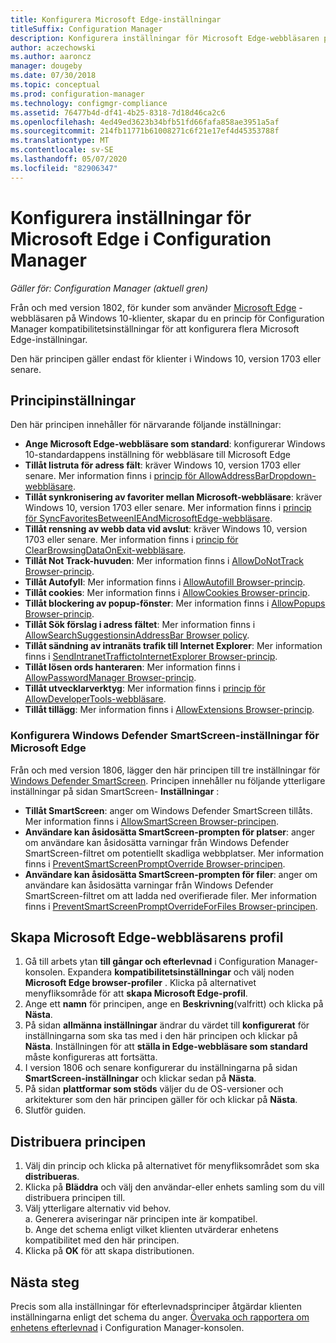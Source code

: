 ```yaml
---
title: Konfigurera Microsoft Edge-inställningar
titleSuffix: Configuration Manager
description: Konfigurera inställningar för Microsoft Edge-webbläsaren på Windows 10-klienter
author: aczechowski
ms.author: aaroncz
manager: dougeby
ms.date: 07/30/2018
ms.topic: conceptual
ms.prod: configuration-manager
ms.technology: configmgr-compliance
ms.assetid: 76477b4d-df41-4b25-8318-7d18d46ca2c6
ms.openlocfilehash: 4ed49ed3623b34bfb51fd66fafa858ae3951a5af
ms.sourcegitcommit: 214fb11771b61008271c6f21e17ef4d45353788f
ms.translationtype: MT
ms.contentlocale: sv-SE
ms.lasthandoff: 05/07/2020
ms.locfileid: "82906347"
---
```

# <a name="configure-microsoft-edge-settings-in-configuration-manager"></a>Konfigurera inställningar för Microsoft Edge i Configuration Manager

*Gäller för: Configuration Manager (aktuell gren)*

<!-- 1357310 -->
Från och med version 1802, för kunder som använder [Microsoft Edge](https://www.microsoft.com/itpro/microsoft-edge) -webbläsaren på Windows 10-klienter, skapar du en princip för Configuration Manager kompatibilitetsinställningar för att konfigurera flera Microsoft Edge-inställningar. 

Den här principen gäller endast för klienter i Windows 10, version 1703 eller senare. <!--511552-->


## <a name="policy-settings"></a>Principinställningar
Den här principen innehåller för närvarande följande inställningar:
- **Ange Microsoft Edge-webbläsare som standard**: konfigurerar Windows 10-standardappens inställning för webbläsare till Microsoft Edge
- **Tillåt listruta för adress fält**: kräver Windows 10, version 1703 eller senare. Mer information finns i [princip för AllowAddressBarDropdown-webbläsare](/windows/client-management/mdm/policy-csp-browser#browser-allowaddressbardropdown).
- **Tillåt synkronisering av favoriter mellan Microsoft-webbläsare**: kräver Windows 10, version 1703 eller senare. Mer information finns i [princip för SyncFavoritesBetweenIEAndMicrosoftEdge-webbläsare](/windows/client-management/mdm/policy-csp-browser#browser-syncfavoritesbetweenieandmicrosoftedge).
- **Tillåt rensning av webb data vid avslut**: kräver Windows 10, version 1703 eller senare. Mer information finns i [princip för ClearBrowsingDataOnExit-webbläsare](/windows/client-management/mdm/policy-csp-browser#browser-clearbrowsingdataonexit).
- **Tillåt Not Track-huvuden**: Mer information finns i [AllowDoNotTrack Browser-princip](/windows/client-management/mdm/policy-csp-browser#browser-allowdonottrack).
- **Tillåt Autofyll**: Mer information finns i [AllowAutofill Browser-princip](/windows/client-management/mdm/policy-csp-browser#browser-allowautofill).
- **Tillåt cookies**: Mer information finns i [AllowCookies Browser-princip](/windows/client-management/mdm/policy-csp-browser#browser-allowcookies).
- **Tillåt blockering av popup-fönster**: Mer information finns i [AllowPopups Browser-princip](/windows/client-management/mdm/policy-csp-browser#browser-allowpopups).
- **Tillåt Sök förslag i adress fältet**: Mer information finns i [AllowSearchSuggestionsinAddressBar Browser policy](/windows/client-management/mdm/policy-csp-browser#browser-allowsearchsuggestionsinaddressbar).
- **Tillåt sändning av intranäts trafik till Internet Explorer**: Mer information finns i [SendIntranetTraffictoInternetExplorer Browser-princip](/windows/client-management/mdm/policy-csp-browser#browser-sendintranettraffictointernetexplorer).
- **Tillåt lösen ords hanteraren**: Mer information finns i [AllowPasswordManager Browser-princip](/windows/client-management/mdm/policy-csp-browser#browser-allowpasswordmanager).
- **Tillåt utvecklarverktyg**: Mer information finns i [princip för AllowDeveloperTools-webbläsare](/windows/client-management/mdm/policy-csp-browser#browser-allowdevelopertools).
- **Tillåt tillägg**: Mer information finns i [AllowExtensions Browser-princip](/windows/client-management/mdm/policy-csp-browser#browser-allowextensions).


### <a name="configure-windows-defender-smartscreen-settings-for-microsoft-edge"></a>Konfigurera Windows Defender SmartScreen-inställningar för Microsoft Edge
<!--1353701-->
Från och med version 1806, lägger den här principen till tre inställningar för [Windows Defender SmartScreen](https://docs.microsoft.com/windows/security/threat-protection/microsoft-defender-smartscreen/microsoft-defender-smartscreen-overview). Principen innehåller nu följande ytterligare inställningar på sidan SmartScreen- **Inställningar** :

- **Tillåt SmartScreen**: anger om Windows Defender SmartScreen tillåts. Mer information finns i [AllowSmartScreen Browser-principen](https://docs.microsoft.com/windows/client-management/mdm/policy-csp-browser#browser-allowsmartscreen).
- **Användare kan åsidosätta SmartScreen-prompten för platser**: anger om användare kan åsidosätta varningar från Windows Defender SmartScreen-filtret om potentiellt skadliga webbplatser. Mer information finns i [PreventSmartScreenPromptOverride Browser-principen](https://docs.microsoft.com/windows/client-management/mdm/policy-csp-browser#browser-preventsmartscreenpromptoverride).
- **Användare kan åsidosätta SmartScreen-prompten för filer**: anger om användare kan åsidosätta varningar från Windows Defender SmartScreen-filtret om att ladda ned overifierade filer. Mer information finns i [PreventSmartScreenPromptOverrideForFiles Browser-principen](https://docs.microsoft.com/windows/client-management/mdm/policy-csp-browser#browser-preventsmartscreenpromptoverrideforfiles).



## <a name="create-the-microsoft-edge-browser-profile"></a>Skapa Microsoft Edge-webbläsarens profil

1. Gå till arbets ytan **till gångar och efterlevnad** i Configuration Manager-konsolen. Expandera **kompatibilitetsinställningar** och välj noden **Microsoft Edge browser-profiler** . Klicka på alternativet menyfliksområde för att **skapa Microsoft Edge-profil**.
2. Ange ett **namn** för principen, ange en **Beskrivning**(valfritt) och klicka på **Nästa**.
3. På sidan **allmänna inställningar** ändrar du värdet till **konfigurerat** för inställningarna som ska tas med i den här principen och klickar på **Nästa**. Inställningen för att **ställa in Edge-webbläsare som standard** måste konfigureras att fortsätta.
4. I version 1806 och senare konfigurerar du inställningarna på sidan **SmartScreen-inställningar** och klickar sedan på **Nästa**. 
5. På sidan **plattformar som stöds** väljer du de OS-versioner och arkitekturer som den här principen gäller för och klickar på **Nästa**. 
6. Slutför guiden.



## <a name="deploy-the-policy"></a>Distribuera principen

1. Välj din princip och klicka på alternativet för menyfliksområdet som ska **distribueras**.
2. Klicka på **Bläddra** och välj den användar-eller enhets samling som du vill distribuera principen till. 
3. Välj ytterligare alternativ vid behov.  
     a. Generera aviseringar när principen inte är kompatibel.  
     b. Ange det schema enligt vilket klienten utvärderar enhetens kompatibilitet med den här principen. 
4. Klicka på **OK** för att skapa distributionen.



## <a name="next-steps"></a>Nästa steg

Precis som alla inställningar för efterlevnadsprinciper åtgärdar klienten inställningarna enligt det schema du anger. [Övervaka och rapportera om enhetens efterlevnad](monitor-compliance-settings.md) i Configuration Manager-konsolen.
